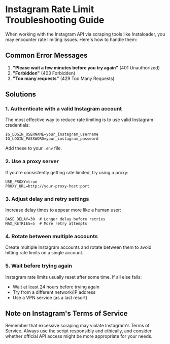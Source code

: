 # Instagram Rate Limit Troubleshooting Guide

When working with the Instagram API via scraping tools like Instaloader, you may encounter rate limiting issues. Here's how to handle them:

## Common Error Messages

1. **"Please wait a few minutes before you try again"** (401 Unauthorized)
2. **"Forbidden"** (403 Forbidden)
3. **"Too many requests"** (429 Too Many Requests)

## Solutions

### 1. Authenticate with a valid Instagram account

The most effective way to reduce rate limiting is to use valid Instagram credentials:

```
IG_LOGIN_USERNAME=your_instagram_username
IG_LOGIN_PASSWORD=your_instagram_password
```

Add these to your `.env` file.

### 2. Use a proxy server

If you're consistently getting rate limited, try using a proxy:

```
USE_PROXY=true
PROXY_URL=http://your-proxy-host:port
```

### 3. Adjust delay and retry settings

Increase delay times to appear more like a human user:

```
BASE_DELAY=30  # Longer delay before retries
MAX_RETRIES=5  # More retry attempts
```

### 4. Rotate between multiple accounts

Create multiple Instagram accounts and rotate between them to avoid hitting rate limits on a single account.

### 5. Wait before trying again

Instagram rate limits usually reset after some time. If all else fails:
- Wait at least 24 hours before trying again
- Try from a different network/IP address
- Use a VPN service (as a last resort)

## Note on Instagram's Terms of Service

Remember that excessive scraping may violate Instagram's Terms of Service. Always use the script responsibly and ethically, and consider whether official API access might be more appropriate for your needs.
